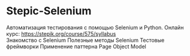 # Stepic-Selenium
Автоматизация тестирования с помощью Selenium и Python.
Онлайн курс: https://stepik.org/course/575/syllabus   
Знакомство с Selenium 
Полезные методы Selenium 
Тестовые фреймворки 
Применение паттерна Page Object Model
